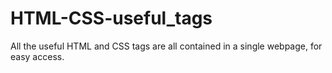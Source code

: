 # HTML-CSS-useful_tags
All the useful HTML and CSS tags are all contained in a single webpage, for easy access.
